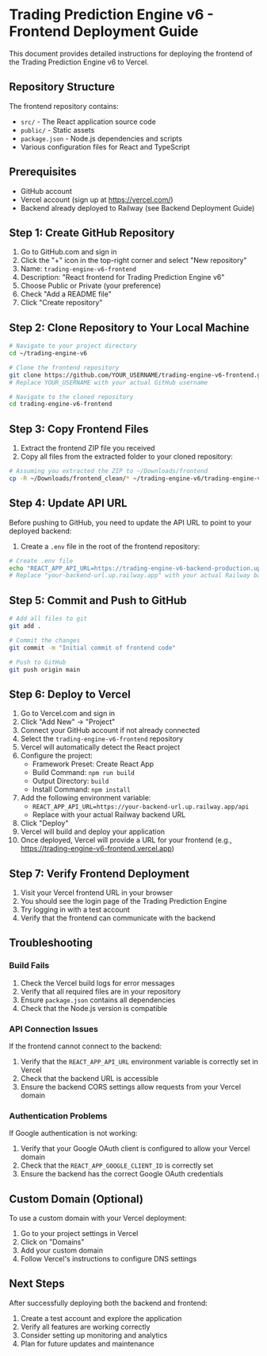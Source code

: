 # Trading Prediction Engine v6 - Frontend Deployment Guide

This document provides detailed instructions for deploying the frontend of the Trading Prediction Engine v6 to Vercel.

## Repository Structure

The frontend repository contains:

- `src/` - The React application source code
- `public/` - Static assets
- `package.json` - Node.js dependencies and scripts
- Various configuration files for React and TypeScript

## Prerequisites

- GitHub account
- Vercel account (sign up at https://vercel.com/)
- Backend already deployed to Railway (see Backend Deployment Guide)

## Step 1: Create GitHub Repository

1. Go to GitHub.com and sign in
2. Click the "+" icon in the top-right corner and select "New repository"
3. Name: `trading-engine-v6-frontend`
4. Description: "React frontend for Trading Prediction Engine v6"
5. Choose Public or Private (your preference)
6. Check "Add a README file"
7. Click "Create repository"

## Step 2: Clone Repository to Your Local Machine

```bash
# Navigate to your project directory
cd ~/trading-engine-v6

# Clone the frontend repository
git clone https://github.com/YOUR_USERNAME/trading-engine-v6-frontend.git
# Replace YOUR_USERNAME with your actual GitHub username

# Navigate to the cloned repository
cd trading-engine-v6-frontend
```

## Step 3: Copy Frontend Files

1. Extract the frontend ZIP file you received
2. Copy all files from the extracted folder to your cloned repository:

```bash
# Assuming you extracted the ZIP to ~/Downloads/frontend
cp -R ~/Downloads/frontend_clean/* ~/trading-engine-v6/trading-engine-v6-frontend_clean/
```

## Step 4: Update API URL

Before pushing to GitHub, you need to update the API URL to point to your deployed backend:

1. Create a `.env` file in the root of the frontend repository:

```bash
# Create .env file
echo "REACT_APP_API_URL=https://trading-engine-v6-backend-production.up.railway.app/api" > .env
# Replace "your-backend-url.up.railway.app" with your actual Railway backend URL
```

## Step 5: Commit and Push to GitHub

```bash
# Add all files to git
git add .

# Commit the changes
git commit -m "Initial commit of frontend code"

# Push to GitHub
git push origin main
```

## Step 6: Deploy to Vercel

1. Go to Vercel.com and sign in
2. Click "Add New" → "Project"
3. Connect your GitHub account if not already connected
4. Select the `trading-engine-v6-frontend` repository
5. Vercel will automatically detect the React project
6. Configure the project:
   - Framework Preset: Create React App
   - Build Command: `npm run build`
   - Output Directory: `build`
   - Install Command: `npm install`
7. Add the following environment variable:
   - `REACT_APP_API_URL=https://your-backend-url.up.railway.app/api`
   - Replace with your actual Railway backend URL
8. Click "Deploy"
9. Vercel will build and deploy your application
10. Once deployed, Vercel will provide a URL for your frontend (e.g., https://trading-engine-v6-frontend.vercel.app)

## Step 7: Verify Frontend Deployment

1. Visit your Vercel frontend URL in your browser
2. You should see the login page of the Trading Prediction Engine
3. Try logging in with a test account
4. Verify that the frontend can communicate with the backend

## Troubleshooting

### Build Fails

1. Check the Vercel build logs for error messages
2. Verify that all required files are in your repository
3. Ensure `package.json` contains all dependencies
4. Check that the Node.js version is compatible

### API Connection Issues

If the frontend cannot connect to the backend:

1. Verify that the `REACT_APP_API_URL` environment variable is correctly set in Vercel
2. Check that the backend URL is accessible
3. Ensure the backend CORS settings allow requests from your Vercel domain

### Authentication Problems

If Google authentication is not working:

1. Verify that your Google OAuth client is configured to allow your Vercel domain
2. Check that the `REACT_APP_GOOGLE_CLIENT_ID` is correctly set
3. Ensure the backend has the correct Google OAuth credentials

## Custom Domain (Optional)

To use a custom domain with your Vercel deployment:

1. Go to your project settings in Vercel
2. Click on "Domains"
3. Add your custom domain
4. Follow Vercel's instructions to configure DNS settings

## Next Steps

After successfully deploying both the backend and frontend:

1. Create a test account and explore the application
2. Verify all features are working correctly
3. Consider setting up monitoring and analytics
4. Plan for future updates and maintenance
